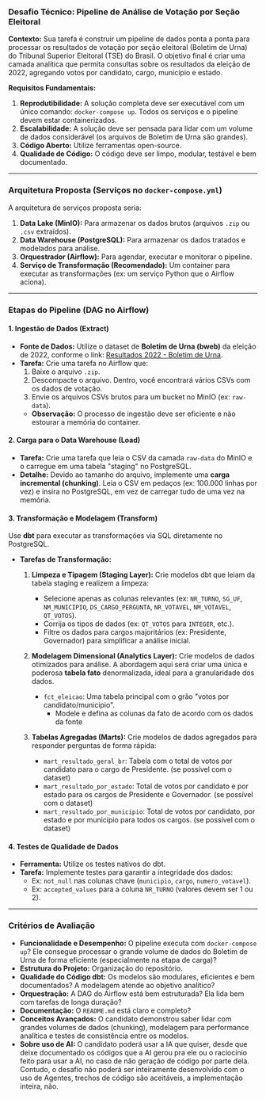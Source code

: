 ### **Desafio Técnico: Pipeline de Análise de Votação por Seção Eleitoral**

**Contexto:**
Sua tarefa é construir um pipeline de dados ponta a ponta para processar os resultados de votação por seção eleitoral (Boletim de Urna) do Tribunal Superior Eleitoral (TSE) do Brasil. O objetivo final é criar uma camada analítica que permita consultas sobre os resultados da eleição de 2022, agregando votos por candidato, cargo, município e estado.

**Requisitos Fundamentais:**

1.  **Reprodutibilidade:** A solução completa deve ser executável com um único comando: `docker-compose up`. Todos os serviços e o pipeline devem estar containerizados.
2.  **Escalabilidade:** A solução deve ser pensada para lidar com um volume de dados considerável (os arquivos de Boletim de Urna são grandes).
3.  **Código Aberto:** Utilize ferramentas open-source.
4.  **Qualidade de Código:** O código deve ser limpo, modular, testável e bem documentado.

---

### **Arquitetura Proposta (Serviços no `docker-compose.yml`)**

A arquitetura de serviços proposta seria:

1.  **Data Lake (MinIO):** Para armazenar os dados brutos (arquivos `.zip` ou `.csv` extraídos).
2.  **Data Warehouse (PostgreSQL):** Para armazenar os dados tratados e modelados para análise.
3.  **Orquestrador (Airflow):** Para agendar, executar e monitorar o pipeline.
4.  **Serviço de Transformação (Recomendado):** Um container para executar as transformações (ex: um serviço Python que o Airflow aciona).

---

### **Etapas do Pipeline (DAG no Airflow)**

#### **1. Ingestão de Dados (Extract)**

*   **Fonte de Dados:** Utilize o dataset de **Boletim de Urna (bweb)** da eleição de 2022, conforme o link: [Resultados 2022 - Boletim de Urna](https://dadosabertos.tse.jus.br/dataset/resultados-2022/resource/40fdcf49-256a-4c81-87cf-711545bd1528).
*   **Tarefa:** Crie uma tarefa no Airflow que:
    1.  Baixe o arquivo `.zip`.
    2.  Descompacte o arquivo. Dentro, você encontrará vários CSVs com os dados de votação.
    3.  Envie os arquivos CSVs brutos para um bucket no MinIO (ex: `raw-data`).
    *   **Observação:** O processo de ingestão deve ser eficiente e não estourar a memória do container.

#### **2. Carga para o Data Warehouse (Load)**

*   **Tarefa:** Crie uma tarefa que leia o CSV da camada `raw-data` do MinIO e o carregue em uma tabela "staging" no PostgreSQL.
*   **Detalhe:** Devido ao tamanho do arquivo, implemente uma **carga incremental (chunking)**. Leia o CSV em pedaços (ex: 100.000 linhas por vez) e insira no PostgreSQL, em vez de carregar tudo de uma vez na memória.

#### **3. Transformação e Modelagem (Transform)**

Use **dbt** para executar as transformações via SQL diretamente no PostgreSQL.

*   **Tarefas de Transformação:**
    1.  **Limpeza e Tipagem (Staging Layer):** Crie modelos dbt que leiam da tabela staging e realizem a limpeza:
        *   Selecione apenas as colunas relevantes (ex: `NR_TURNO`, `SG_UF`, `NM_MUNICIPIO`, `DS_CARGO_PERGUNTA`, `NR_VOTAVEL`, `NM_VOTAVEL`, `QT_VOTOS`).
        *   Corrija os tipos de dados (ex: `QT_VOTOS` para `INTEGER`, etc.).
        *   Filtre os dados para cargos majoritários (ex: Presidente, Governador) para simplificar a análise inicial.

    2.  **Modelagem Dimensional (Analytics Layer):** Crie modelos de dados otimizados para análise. A abordagem aqui será criar uma única e poderosa **tabela fato** denormalizada, ideal para a granularidade dos dados.
        *   `fct_eleicao`: Uma tabela principal com o grão "votos por candidato/municipio".
            *   Modele e defina as colunas da fato de acordo com os dados da fonte
    3.  **Tabelas Agregadas (Marts):** Crie modelos de dados agregados para responder perguntas de forma rápida:
        *   `mart_resultado_geral_br`: Tabela com o total de votos por candidato para o cargo de Presidente. (se possível com o dataset)
        *   `mart_resultado_por_estado`: Total de votos por candidato e por estado para os cargos de Presidente e Governador. (se possível com o dataset)
        *   `mart_resultado_por_municipio`: Total de votos por candidato, por estado e por município para todos os cargos. (se possível com o dataset)

#### **4. Testes de Qualidade de Dados**

*   **Ferramenta:** Utilize os testes nativos do dbt.
*   **Tarefa:** Implemente testes para garantir a integridade dos dados:
    *   Ex: `not_null` nas colunas chave (`municipio`, `cargo`, `numero_votavel`).
    *   Ex: `accepted_values` para a coluna `NR_TURNO` (valores devem ser 1 ou 2).

---

### **Critérios de Avaliação**

*   **Funcionalidade e Desempenho:** O pipeline executa com `docker-compose up`? Ele consegue processar o grande volume de dados do Boletim de Urna de forma eficiente (especialmente na etapa de carga)?
*   **Estrutura do Projeto:** Organização do repositório.
*   **Qualidade do Código dbt:** Os modelos são modulares, eficientes e bem documentados? A modelagem atende ao objetivo analítico?
*   **Orquestração:** A DAG do Airflow está bem estruturada? Ela lida bem com tarefas de longa duração?
*   **Documentação:** O `README.md` está claro e completo?
*   **Conceitos Avançados:** O candidato demonstrou saber lidar com grandes volumes de dados (chunking), modelagem para performance analítica e testes de consistência entre os modelos.
*   **Sobre uso de AI:** O candidato poderá usar a IA que quiser, desde que deixe documentado os códigos que a AI gerou pra ele ou o raciocínio feito para usar a AI, no caso de não geração de código por parte dela. Contudo, o desafio não poderá ser inteiramente desenvolvido com o uso de Agentes, trechos de código são aceitáveis, a implementação inteira, não.